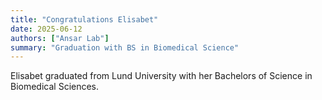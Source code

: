 ```yaml
---
title: "Congratulations Elisabet"
date: 2025-06-12
authors: ["Ansar Lab"]
summary: "Graduation with BS in Biomedical Science"
---
```


Elisabet graduated from Lund University with her Bachelors of Science in Biomedical Sciences.

